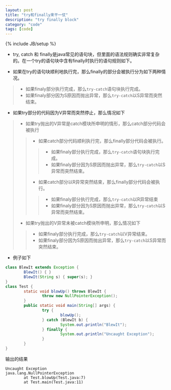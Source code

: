 ```yaml
---
layout: post
title: "try和finally来干一仗"
description: "try finally block"
category: "code"
tags: [code]
---
```

{% include JB/setup %}

- try, catch 和 finally是java常见的语句块，但里面的语法规则确实非常复杂的。在一个try的语句块中含有finally时执行的语句规则如下。

- 如果在try的语句块顺利地执行完，那么finally的部分会被执行分为如下两种情况。
> - 如果finaly部分执行完成，那么`try-catch`语句块执行完成。
> - 如果finaly部分因为S原因而抛出异常，那么`try-catch`以S异常而突然结束。

- 如果try部分的代码因为V异常而突然停止，那么情况如下
> - 如果try抛出的V异常是catch模块所申明的情形，那么catch部分代码会被执行
>> - 如果catch部分代码顺利执行完，那么finally部分代码会被执行。
>>> - 如果finaly部分执行完成，那么`try-catch`语句块执行完成。
>>> - 如果finaly部分因为S原因而抛出异常，那么`try-catch`以S异常而突然结束。
>> - 如果catch部分以R异常突然结束，那么finally部分代码会被执行。
>>> - 如果finaly部分执行完成，那么`try-catch`以R异常结束
>>> - 如果finaly部分因为S原因而抛出异常，那么`try-catch`以S异常而突然结束。
> - 如果try抛出的V异常未被catch模块所申明，那么情况如下
>> - 如果finaly部分执行完成，那么`try-catch`以V异常结束。
>> - 如果finaly部分因为S原因而抛出异常，那么`try-catch`以S异常而突然结束。

- 例子如下

``` java
class BlewIt extends Exception {
        BlewIt() { }
        BlewIt(String s) { super(s); }
}
class Test {
        static void blowUp() throws BlewIt {
                throw new NullPointerException();
        }
        public static void main(String[] args) {
                try {
                        blowUp();
                } catch (BlewIt b) {
                        System.out.println("BlewIt");
                } finally {
                        System.out.println("Uncaught Exception");
                }
        }
}
```
输出的结果
```
Uncaught Exception
java.lang.NullPointerException
        at Test.blowUp(Test.java:7)
        at Test.main(Test.java:11)
```